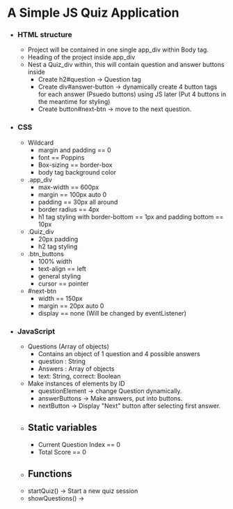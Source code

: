 # A Simple JS Quiz Application

- ### HTML structure
  - Project will be contained in one single app_div within Body tag.
  - Heading of the project inside app_div
  - Nest a Quiz_div within, this will contain question and answer buttons inside
    - Create h2#question -> Question tag
    - Create div#answer-button -> dynamically create 4 button tags
      for each answer (Psuedo buttons) using JS later (Put 4 buttons in the meantime for styling)
    - Create button#next-btn -> move to the next question.
- ### CSS
  - Wildcard
    - margin and padding == 0
    - font == Poppins
    - Box-sizing == border-box
    - body tag background color
  - .app_div
    - max-width == 600px
    - margin == 100px auto 0
    - padding == 30px all around
    - border radius == 4px
    - h1 tag styling with border-bottom == 1px and padding bottom == 10px
  - .Quiz_div
    - 20px padding
    - h2 tag styling
  - .btn_buttons
    - 100% width
    - text-align == left
    - general styling
    - cursor == pointer
  - #next-btn
    - width == 150px
    - margin == 20px auto 0
    - display == none (Will be changed by eventListener)
- ### JavaScript
  - Questions (Array of objects)
    - Contains an object of 1 question and 4 possible answers
    - question : String
    - Answers : Array of objects
    - text: String, correct: Boolean
  - Make instances of elements by ID
    - questionElement -> change Question dynamically.
    - answerButtons -> Make answers, put into buttons.
    - nextButton -> Display "Next" button after selecting first answer.
  - ## Static variables
    - Current Question Index == 0
    - Total Score == 0
  - ## Functions
  - startQuiz()
    -> Start a new quiz session
  - showQuestions()
    ->

